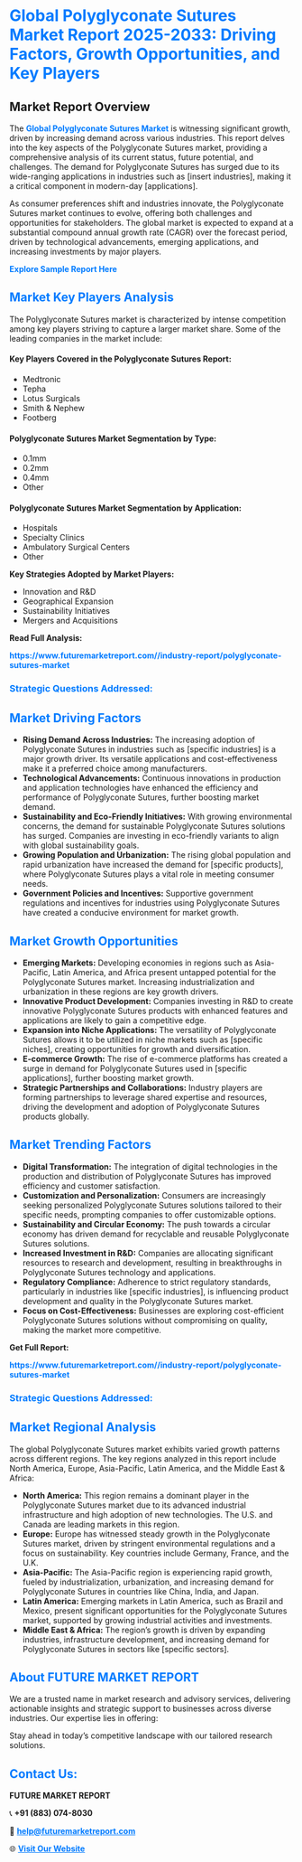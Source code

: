 <h1 style="color: #007BFF;">Global Polyglyconate Sutures Market Report 2025-2033: Driving Factors, Growth Opportunities, and Key Players</h1>

<section id="overview">
<h2>Market Report Overview</h2>
<p>The <a href="https://www.futuremarketreport.com//industry-report/polyglyconate-sutures-market" style="color: #007BFF; text-decoration: none;"><strong>Global Polyglyconate Sutures Market</strong></a> is witnessing significant growth, driven by increasing demand across various industries. This report delves into the key aspects of the Polyglyconate Sutures market, providing a comprehensive analysis of its current status, future potential, and challenges. The demand for Polyglyconate Sutures has surged due to its wide-ranging applications in industries such as [insert industries], making it a critical component in modern-day [applications].</p>
<p>As consumer preferences shift and industries innovate, the Polyglyconate Sutures market continues to evolve, offering both challenges and opportunities for stakeholders. The global market is expected to expand at a substantial compound annual growth rate (CAGR) over the forecast period, driven by technological advancements, emerging applications, and increasing investments by major players.</p>
</section>

<section id="overview">
<p><a href="https://www.futuremarketreport.com//request-sample/reportId=79102" style="color: #007BFF; text-decoration: none;"><strong>Explore Sample Report Here</strong></a></p>
</section>

<section id="key-players">
<h2 style="color: #007BFF;">Market Key Players Analysis</h2>
<p>The Polyglyconate Sutures market is characterized by intense competition among key players striving to capture a larger market share. Some of the leading companies in the market include:</p>
<h4>Key Players Covered in the Polyglyconate Sutures Report:</h4>
<ul><li>Medtronic</li><li>Tepha</li><li>Lotus Surgicals</li><li>Smith &amp; Nephew</li><li>Footberg</li></ul>
<h4>Polyglyconate Sutures Market Segmentation by Type:</h4>
<ul><li>0.1mm</li><li>0.2mm</li><li>0.4mm</li><li>Other</li></ul>

<h4>Polyglyconate Sutures Market Segmentation by Application:</h4>
<ul><li>Hospitals</li><li>Specialty Clinics</li><li>Ambulatory Surgical Centers</li><li>Other</li></ul>
<p><strong>Key Strategies Adopted by Market Players:</strong></p>
<ul>
<li>Innovation and R&D</li>
<li>Geographical Expansion</li>
<li>Sustainability Initiatives</li>
<li>Mergers and Acquisitions</li>
</ul>
</section>

<section>
<p><strong>Read Full Analysis: </strong></p><a href="https://www.futuremarketreport.com//industry-report/polyglyconate-sutures-market" style="color: #007BFF; text-decoration: none;"><strong>https://www.futuremarketreport.com//industry-report/polyglyconate-sutures-market</strong></a>
<h3 style="color: #007BFF;">Strategic Questions Addressed:</h3>
</section>

<section id="driving-factors">
<h2 style="color: #007BFF;">Market Driving Factors</h2>
<ul>
<li><strong>Rising Demand Across Industries:</strong> The increasing adoption of Polyglyconate Sutures in industries such as [specific industries] is a major growth driver. Its versatile applications and cost-effectiveness make it a preferred choice among manufacturers.</li>
<li><strong>Technological Advancements:</strong> Continuous innovations in production and application technologies have enhanced the efficiency and performance of Polyglyconate Sutures, further boosting market demand.</li>
<li><strong>Sustainability and Eco-Friendly Initiatives:</strong> With growing environmental concerns, the demand for sustainable Polyglyconate Sutures solutions has surged. Companies are investing in eco-friendly variants to align with global sustainability goals.</li>
<li><strong>Growing Population and Urbanization:</strong> The rising global population and rapid urbanization have increased the demand for [specific products], where Polyglyconate Sutures plays a vital role in meeting consumer needs.</li>
<li><strong>Government Policies and Incentives:</strong> Supportive government regulations and incentives for industries using Polyglyconate Sutures have created a conducive environment for market growth.</li>
</ul>
</section>

<section id="growth-opportunities">
<h2 style="color: #007BFF;">Market Growth Opportunities</h2>
<ul>
<li><strong>Emerging Markets:</strong> Developing economies in regions such as Asia-Pacific, Latin America, and Africa present untapped potential for the Polyglyconate Sutures market. Increasing industrialization and urbanization in these regions are key growth drivers.</li>
<li><strong>Innovative Product Development:</strong> Companies investing in R&D to create innovative Polyglyconate Sutures products with enhanced features and applications are likely to gain a competitive edge.</li>
<li><strong>Expansion into Niche Applications:</strong> The versatility of Polyglyconate Sutures allows it to be utilized in niche markets such as [specific niches], creating opportunities for growth and diversification.</li>
<li><strong>E-commerce Growth:</strong> The rise of e-commerce platforms has created a surge in demand for Polyglyconate Sutures used in [specific applications], further boosting market growth.</li>
<li><strong>Strategic Partnerships and Collaborations:</strong> Industry players are forming partnerships to leverage shared expertise and resources, driving the development and adoption of Polyglyconate Sutures products globally.</li>
</ul>
</section>

<section id="trending-factors">
<h2 style="color: #007BFF;">Market Trending Factors</h2>
<ul>
<li><strong>Digital Transformation:</strong> The integration of digital technologies in the production and distribution of Polyglyconate Sutures has improved efficiency and customer satisfaction.</li>
<li><strong>Customization and Personalization:</strong> Consumers are increasingly seeking personalized Polyglyconate Sutures solutions tailored to their specific needs, prompting companies to offer customizable options.</li>
<li><strong>Sustainability and Circular Economy:</strong> The push towards a circular economy has driven demand for recyclable and reusable Polyglyconate Sutures solutions.</li>
<li><strong>Increased Investment in R&D:</strong> Companies are allocating significant resources to research and development, resulting in breakthroughs in Polyglyconate Sutures technology and applications.</li>
<li><strong>Regulatory Compliance:</strong> Adherence to strict regulatory standards, particularly in industries like [specific industries], is influencing product development and quality in the Polyglyconate Sutures market.</li>
<li><strong>Focus on Cost-Effectiveness:</strong> Businesses are exploring cost-efficient Polyglyconate Sutures solutions without compromising on quality, making the market more competitive.</li>
</ul>
</section>

<section>
<p><strong>Get Full Report: </strong></p><a href="https://www.futuremarketreport.com//industry-report/polyglyconate-sutures-market" style="color: #007BFF; text-decoration: none;"><strong>https://www.futuremarketreport.com//industry-report/polyglyconate-sutures-market</strong></a>
<h3 style="color: #007BFF;">Strategic Questions Addressed:</h3>
</section>


<section id="regional-analysis">
<h2 style="color: #007BFF;">Market Regional Analysis</h2>
<p>The global Polyglyconate Sutures market exhibits varied growth patterns across different regions. The key regions analyzed in this report include North America, Europe, Asia-Pacific, Latin America, and the Middle East & Africa:</p>
<ul>
<li><strong>North America:</strong> This region remains a dominant player in the Polyglyconate Sutures market due to its advanced industrial infrastructure and high adoption of new technologies. The U.S. and Canada are leading markets in this region.</li>
<li><strong>Europe:</strong> Europe has witnessed steady growth in the Polyglyconate Sutures market, driven by stringent environmental regulations and a focus on sustainability. Key countries include Germany, France, and the U.K.</li>
<li><strong>Asia-Pacific:</strong> The Asia-Pacific region is experiencing rapid growth, fueled by industrialization, urbanization, and increasing demand for Polyglyconate Sutures in countries like China, India, and Japan.</li>
<li><strong>Latin America:</strong> Emerging markets in Latin America, such as Brazil and Mexico, present significant opportunities for the Polyglyconate Sutures market, supported by growing industrial activities and investments.</li>
<li><strong>Middle East & Africa:</strong> The region’s growth is driven by expanding industries, infrastructure development, and increasing demand for Polyglyconate Sutures in sectors like [specific sectors].</li>
</ul>
</section>

<footer>
<h2 style="color: #007BFF;">About FUTURE MARKET REPORT</h2>
<p>We are a trusted name in market research and advisory services, delivering actionable insights and strategic support to businesses across diverse industries. Our expertise lies in offering:</p>

<p>Stay ahead in today’s competitive landscape with our tailored research solutions.</p>

<h2 style="color: #007BFF;">Contact Us:</h2>
<p><strong>FUTURE MARKET REPORT</strong></p>
<p>📞 <strong>+91 (883) 074-8030</strong></p>
<p>📧 <strong><a href="mailto:help@futuremarketreport.com" style="color: #007BFF;">help@futuremarketreport.com</a></strong></p>
<p>🌐 <strong><a href="https://www.futuremarketreport.com/" style="color: #007BFF;">Visit Our Website</a></strong></p>
</footer>